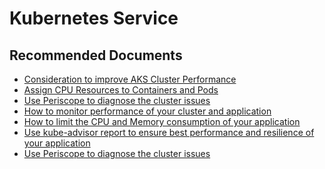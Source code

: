 <properties
    pageTitle="Performance issues"
    description="Performance issues"
    service="microsoft.containerservices"
    resource="managedclusters"
    authors="ChiragPavecha"
    ms.author="chiragpa"
    displayOrder=""
    selfHelpType="generic"
    supportTopicIds="32683758"
    resourceTags="linux"
    productPesIds="16450"
    cloudEnvironments="public, Fairfax"
    articleId="cluster-management-peformance-issues"
	ownershipId="Compute_AzureKubernetesService"
/>

# Kubernetes Service

## **Recommended Documents**

* [Consideration to improve AKS Cluster Performance](https://stackify.com/aks-cluster-performance-how-to-better-operate-kubernetes-in-azure/)<br>
* [Assign CPU Resources to Containers and Pods](https://kubernetes.io/docs/tasks/configure-pod-container/assign-cpu-resource/)<br>
* [Use Periscope to diagnose the cluster issues](https://github.com/Azure/aks-periscope)<br>
* [How to monitor performance of your cluster and application](https://azure.microsoft.com/blog/monitoring-azure-kubernetes-service-aks-with-azure-monitor-container-health-preview/)<br>
* [How to limit the CPU and Memory consumption of your application](https://kubernetes.io/docs/concepts/configuration/manage-compute-resources-container/#monitoring-compute-resource-usage)<br>
* [Use kube-advisor report to ensure best performance and resilience of your application](https://docs.microsoft.com/azure/aks/kube-advisor-tool#about-kube-advisor)<br>
* [Use Periscope to diagnose the cluster issues](https://github.com/Azure/aks-periscope)<br>

